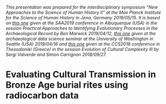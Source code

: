 *This presentation was prepared for the interdisciplinary symposium “New Approaches to the Science of Human History II” at the Max Planck Institute for the Science of Human History in Jena, Germany 2019/05/15. It is based on [this one](https://github.com/nevrome/popgen.styletrans.saa2019) given at the SAA2019 conference in Albuquerque (USA) in the session Practical Approaches to Identifying Evolutionary Processes in the Archaeological Record by Ben Marwick 2019/04/12, [this one](https://github.com/nevrome/cultrans.bronzeageburials.UW2019) given at the archaeological data science seminar at the University of Washington in Seattle (USA) 2019/04/16 and [this one](https://github.com/nevrome/cultrans.bronzeageburials.ccs2018) given at the CCS2018 conference in Thessaloniki (Greece) in the session Evolution of Cultural Complexity III by Sergi Valverde and Simon Carrignon 2018/09/27.*

# Evaluating Cultural Transmission in Bronze Age burial rites using radiocarbon data
